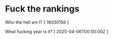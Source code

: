 # Fuck the rankings

Who the hell am I?
{ 16030156 }

What fucking year is it?
[ 2025-04-06T00:50:00Z ]

